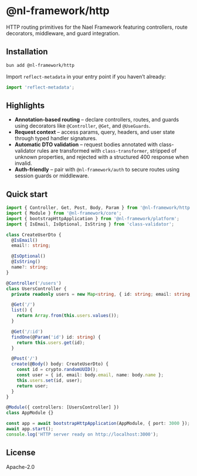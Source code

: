 # @nl-framework/http

HTTP routing primitives for the Nael Framework featuring controllers, route decorators, middleware, and guard integration.

## Installation

```bash
bun add @nl-framework/http
```

Import `reflect-metadata` in your entry point if you haven’t already:

```ts
import 'reflect-metadata';
```

## Highlights

- **Annotation-based routing** – declare controllers, routes, and guards using decorators like `@Controller`, `@Get`, and `@UseGuards`.
- **Request context** – access params, query, headers, and user state through typed handler signatures.
- **Automatic DTO validation** – request bodies annotated with class-validator rules are transformed with `class-transformer`, stripped of unknown properties, and rejected with a structured 400 response when invalid.
- **Auth-friendly** – pair with `@nl-framework/auth` to secure routes using session guards or middleware.

## Quick start

```ts
import { Controller, Get, Post, Body, Param } from '@nl-framework/http';
import { Module } from '@nl-framework/core';
import { bootstrapHttpApplication } from '@nl-framework/platform';
import { IsEmail, IsOptional, IsString } from 'class-validator';

class CreateUserDto {
  @IsEmail()
  email!: string;

  @IsOptional()
  @IsString()
  name?: string;
}

@Controller('/users')
class UsersController {
  private readonly users = new Map<string, { id: string; email: string; name?: string }>();

  @Get('/')
  list() {
    return Array.from(this.users.values());
  }

  @Get('/:id')
  findOne(@Param('id') id: string) {
    return this.users.get(id);
  }

  @Post('/')
  create(@Body() body: CreateUserDto) {
    const id = crypto.randomUUID();
    const user = { id, email: body.email, name: body.name };
    this.users.set(id, user);
    return user;
  }
}

@Module({ controllers: [UsersController] })
class AppModule {}

const app = await bootstrapHttpApplication(AppModule, { port: 3000 });
await app.start();
console.log('HTTP server ready on http://localhost:3000');
```

## License

Apache-2.0
